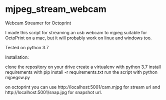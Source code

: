 # mjpeg_stream_webcam
Webcam Streamer for Octoprint


I made this script for streaming an usb webcam to mjpeg suitable for OctoPrint on a mac, but it will probably work on
linux and windows too.


Tested on python 3.7

Installation:

clone the repository on your drive
create a virtualenv with python 3.7
install requirements with pip install -r requirements.txt
run the script with python mjpegsw.py

on octoprint you can use http://localhost:5001/cam.mjpg for stream url and http://localhost:5001/snap.jpg for snapshot url.




